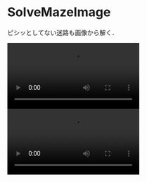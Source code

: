 # SolveMazeImage
ピシッとしてない迷路も画像から解く．

![1](https://video.twimg.com/ext_tw_video/713399837677334530/pu/vid/460x360/WWfjH-o1zldW62xV.mp4)
![2](https://video.twimg.com/ext_tw_video/713397520332816384/pu/vid/418x640/E1dGBoWOLfhT_uMC.mp4)
